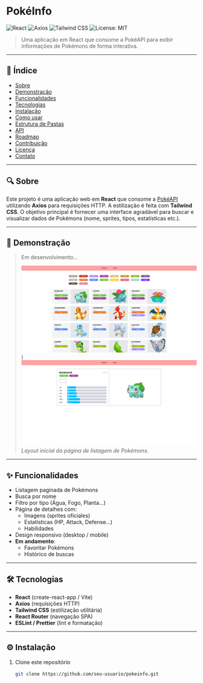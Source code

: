 # PokéInfo

![React](https://img.shields.io/badge/React-18-blue) ![Axios](https://img.shields.io/badge/Axios-0.27-green) ![Tailwind CSS](https://img.shields.io/badge/Tailwind_CSS-3.0-blue) ![License: MIT](https://img.shields.io/badge/License-MIT-yellow)

> Uma aplicação em React que consome a PokéAPI para exibir informações de Pokémons de forma interativa.

---

## 📝 Índice

- [Sobre](#-sobre)  
- [Demonstração](#-demonstração)  
- [Funcionalidades](#-funcionalidades)  
- [Tecnologias](#%EF%B8%8F-tecnologias)  
- [Instalação](#-instalação)  
- [Como usar](#-como-usar)  
- [Estrutura de Pastas](#-estrutura-de-pastas)  
- [API](#-api)  
- [Roadmap](#-roadmap)  
- [Contribuição](#-contribuição)  
- [Licença](#-licença)  
- [Contato](#-contato)  

---

## 🔍 Sobre

Este projeto é uma aplicação web em **React** que consome a [PokéAPI](https://pokeapi.co/) utilizando **Axios** para requisições HTTP. A estilização é feita com **Tailwind CSS**. O objetivo principal é fornecer uma interface agradável para buscar e visualizar dados de Pokémons (nome, sprites, tipos, estatísticas etc.).

---

## 🚀 Demonstração

> Em desenvolvimento…  
>
> ![screenshot-details](https://github.com/AndersonS7/react-pokedex/blob/main/img_03.png?raw=true))
> ![screenshot-home](https://github.com/AndersonS7/react-pokedex/blob/main/img_02.png?raw=true)    
> *Layout inicial da página de listagem de Pokémons.*

---

## ✨ Funcionalidades

- Listagem paginada de Pokémons  
- Busca por nome  
- Filtro por tipo (Água, Fogo, Planta…)  
- Página de detalhes com:
  - Imagens (sprites oficiales)
  - Estatísticas (HP, Attack, Defense…)
  - Habilidades
- Design responsivo (desktop / mobile)  
- **Em andamento**:  
  - Favoritar Pokémons  
  - Histórico de buscas  

---

## 🛠️ Tecnologias

- **React** (create-react-app / Vite)  
- **Axios** (requisições HTTP)  
- **Tailwind CSS** (estilização utilitária)  
- **React Router** (navegação SPA)  
- **ESLint / Prettier** (lint e formatação)  

---

## ⚙️ Instalação

1. Clone este repositório  
   ```bash
   git clone https://github.com/seu-usuario/pokeinfo.git
